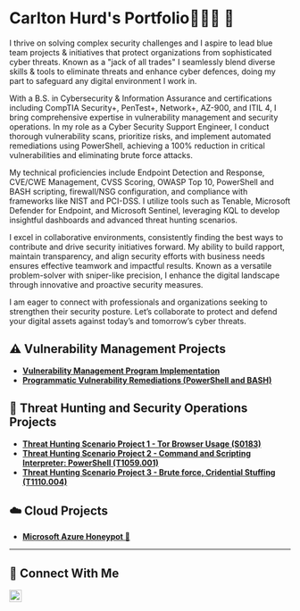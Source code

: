 # <a>Carlton Hurd</a>'s Portfolio👨🏾‍💻 🔐

I thrive on solving complex security challenges and I aspire to lead blue team projects & initiatives that protect organizations from sophisticated cyber threats. Known as a "jack of all trades" I seamlessly blend diverse skills & tools to eliminate threats and enhance cyber defences, doing my part to safeguard any digital environment I work in.

With a B.S. in Cybersecurity & Information Assurance and certifications including CompTIA Security+, PenTest+, Network+, AZ-900, and ITIL 4, I bring comprehensive expertise in vulnerability management and security operations. In my role as a Cyber Security Support Engineer, I conduct thorough vulnerability scans, prioritize risks, and implement automated remediations using PowerShell, achieving a 100% reduction in critical vulnerabilities and eliminating brute force attacks.

My technical proficiencies include Endpoint Detection and Response, CVE/CWE Management, CVSS Scoring, OWASP Top 10, PowerShell and BASH scripting, firewall/NSG configuration, and compliance with frameworks like NIST and PCI-DSS. I utilize tools such as Tenable, Microsoft Defender for Endpoint, and Microsoft Sentinel, leveraging KQL to develop insightful dashboards and advanced threat hunting scenarios.

I excel in collaborative environments, consistently finding the best ways to contribute and drive security initiatives forward. My ability to build rapport, maintain transparency, and align security efforts with business needs ensures effective teamwork and impactful results. Known as a versatile problem-solver with sniper-like precision, I enhance the digital landscape through innovative and proactive security measures.

I am eager to connect with professionals and organizations seeking to strengthen their security posture. Let’s collaborate to protect and defend your digital assets against today’s and tomorrow’s cyber threats.


## ⚠️ Vulnerability Management Projects

- **[Vulnerability Management Program Implementation](https://github.com/churd-git/Vulnerability-Management-Program)**
- **[Programmatic Vulnerability Remediations (PowerShell and BASH)](https://github.com/churd-git/Programmatic-Vulnerability-Remediations/blob/main/README.md)**

## 🚨 Threat Hunting and Security Operations Projects

- **[Threat Hunting Scenario Project 1 - Tor Browser Usage (S0183)](https://github.com/churd-git/Threat-Hunting-Scenario-Tor)**
- **[Threat Hunting Scenario Project 2 - Command and Scripting Interpreter: PowerShell (T1059.001)](https://github.com/churd-git/Threat-Hunting-T1059)**
- **[Threat Hunting Scenario Project 3 - Brute force, Cridential Stuffing (T1110.004)](https://github.com/churd-git/Threat-Hunting-Cridential-Stuffing)**

## ☁️ Cloud Projects
- **[Microsoft Azure Honeypot 🍯](https://github.com/churd-git/Azure-Honeypot)**

<hr/>

## 🤳 Connect With Me
[<img align="left" alt="___________ | LinkedIn" width="22px" src="https://cdn.jsdelivr.net/npm/simple-icons@v3/icons/linkedin.svg" />][linkedin]

[linkedin]: https://linkedin.com/in/carlton-hurd-6069a5120/

<!--
<img width="35" alt="image" src="https://github.com/user-attachments/assets/2f41c7cd-5ea8-4475-b451-a37161b6c3fb"> 
<img width="35" alt="image" src="https://github.com/user-attachments/assets/77649969-9910-4994-8b96-74a116cfb2a8">
-->
